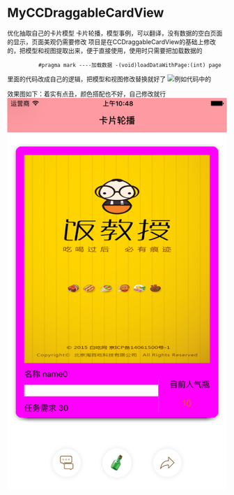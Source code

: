 # MyCCDraggableCardView
优化抽取自己的卡片模型
卡片轮播，模型事例，可以翻译，没有数据的空白页面的显示，页面美观仍需要修改
  项目是在CCDraggableCardView的基础上修改的，把模型和视图提取出来，便于直接使用，使用时只需要把加载数据的
         
`          #pragma mark ----加载数据
          -(void)loadDataWithPage:(int) page`
         
  里面的代码改成自己的逻辑，把模型和视图修改替换就好了
 ![例如代码中的](https://github.com/easyhaipi/MyCCDraggableCardView/raw/master/cardView.png)
         
  效果图如下：着实有点丑，颜色搭配也不好，自己修改就行
  ![效果图](https://github.com/easyhaipi/MyCCDraggableCardView/raw/master/carView-Demo.png)
 

